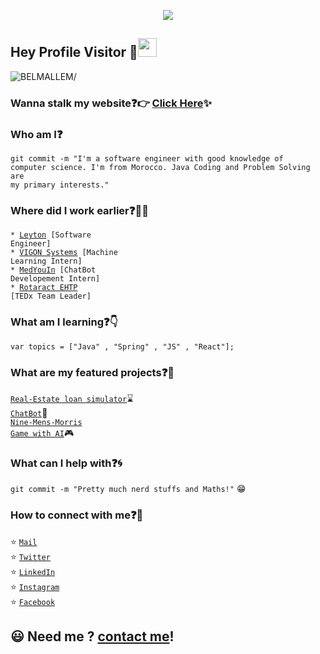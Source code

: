 <p align="center">
  <img src="https://media.giphy.com/media/IoP0PvbbSWGAM/source.gif">
</p>
 
##  Hey Profile Visitor :eyes:<img src="https://raw.githubusercontent.com/iampavangandhi/iampavangandhi/master/gifs/Hi.gif" width="30px">
<p align="left"> <img src=https://komarev.com/ghpvc/?username=BELMALLEM alt=BELMALLEM/></p>


### Wanna stalk my website:question::point_right: [Click Here](https://belmallem.netlify.app/):sparkles:

### Who am I:question: 
<code>git commit -m "I'm a software engineer with good knowledge of computer science. I'm from Morocco. Java Coding and Problem Solving are my primary interests."</code>

### Where did I work earlier:question::woman_technologist:
<code>* [Leyton](https://leyton.com/) [Software Engineer]</code>  
<code>* [VIGON Systems](https://vigonsystems.com/) [Machine Learning Intern]</code>    
<code>* [MedYouIn](https://www.medyouin.ma/) [ChatBot Developement Intern]</code>    
<code>* [Rotaract EHTP](https://www.facebook.com/rcehtp/) [TEDx Team Leader]</code>
  
### What am I learning:question::point_down:	
<code>var topics = ["Java" , "Spring" , "JS" , "React"];</code>

### What are my featured projects:question::rocket:
<code>[Real-Estate loan simulator]()</code>:hourglass:     
<code>[ChatBot](https://github.com/BELMALLEM/ChatBot)</code>:robot:  
<code>[Nine-Mens-Morris Game with AI](https://github.com/BELMALLEM/Nine_Mens_Morris_AI)</code>:video_game:

### What can I help with:question::cyclone:
<code>git commit -m "Pretty much nerd stuffs and Maths!"</code> :grin:

### How to connect with me:question::email:
:star: <code>[Mail](mailto:marouane.belmallem@gmail.com)</code>    
:star: <code>[Twitter](https://twitter.com/WoRoveCharisma)</code>  
:star: <code>[LinkedIn](https://www.linkedin.com/in/marouane-belmallem/)</code>  
:star: <code>[Instagram](https://www.instagram.com/mrwn.bel/)</code>  
:star: <code>[Facebook](https://www.facebook.com/marwan.fac.543/)</code>  

## :smiley: Need me ? [contact me](mailto:marouane.belmallem@gmail.com)!
